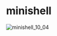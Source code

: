 # minishell

![minishell_10_04](https://github.com/nikkxll/minishell/assets/125829393/dd9bf644-5d87-4a7c-b3f6-a6ae5c56e77f)
